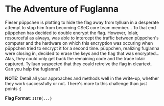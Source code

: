 # The Adventure of Fuglanna

Fieser püppchen is plotting to hide the flag away from tylluan in a desperate attempt to stop him from becoming CSeC core team member... To that end püppchen has decided to double encrypt the flag. However, Iolair, resourceful as always, was able to intercept the traffic between püppchen's computer and the hardware on which this encryption was occuring when püppchen tried to encrypt it for a second time. püppchen, realizing fuglanna were closing in, decided to erase the keys and the flag that was encrypted... Alas, they could only get back the remaining code and the trace Iolair captured. Tylluan suspected that they could retreive the flag in cleartext. Can you help the fuglanna?

**NOTE:** Detail all your approaches and methods well in the write-up, whether they work successfully or not. There's more to this challenge than just points :)

**Flag Format**: `IITB{...}`
